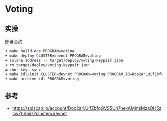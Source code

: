 # Voting

## 实操

部署合约

```bash
➜ make build-one PROGRAM=voting
➜ make deploy CLUSTER=devnet PROGRAM=voting
➜ solana address -k target/deploy/voting-keypair.json 
➜ rm target/deploy/voting-keypair.json 
anchor keys sync
➜ make idl-init CLUSTER=devnet PROGRAM=voting PROGRAM_ID=Doo2arLUifZbfqGVS5Uh7nexAMmsMzaQH5zcwZhSoijz     
➜ make archive-idl PROGRAM=voting                                                                                                           
```

## 参考

- <https://solscan.io/account/Doo2arLUifZbfqGVS5Uh7nexAMmsMzaQH5zcwZhSoijz?cluster=devnet>
